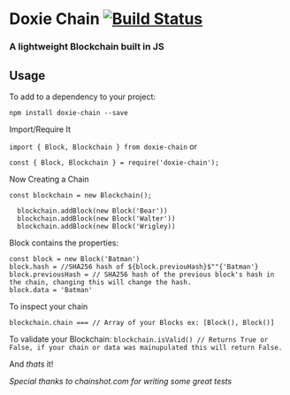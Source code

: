 # Doxie Chain [![Build Status](https://travis-ci.org/maxwellsmart84/doxieChain.svg?branch=master)](https://travis-ci.org/maxwellsmart84/doxieChain)
### A lightweight Blockchain built in JS

## Usage
To add to a dependency to your project:

`npm install doxie-chain --save`

Import/Require It

`import { Block, Blockchain } from doxie-chain`
or

`const { Block, Blockchain } = require('doxie-chain');`

Now Creating a Chain

```
const blockchain = new Blockchain();

  blockchain.addBlock(new Block('Bear'))
  blockchain.addBlock(new Block('Walter'))
  blockchain.addBlock(new Block('Wrigley))

```
Block contains the properties:

```
const block = new Block('Batman')
block.hash = //SHA256 hash of ${block.previouHash}$""{'Batman'}
block.previousHash = // SHA256 hash of the previous block's hash in the chain, changing this will change the hash.
block.data = 'Batman'
```

To inspect your chain

`blockchain.chain === // Array of your Blocks ex: [Block(), Block()]`

To validate your Blockchain:
`blockchain.isValid() // Returns True or False, if your chain or data was mainupulated this will return False.`


And *thats* it!

*Special thanks to chainshot.com for writing some great tests*
